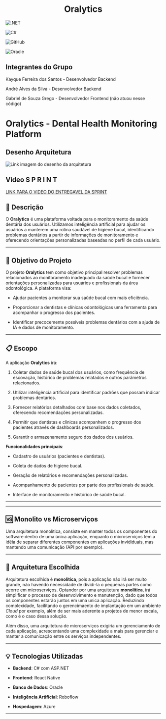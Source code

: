 
  

  

<h1  align="center">Oralytics</h1>

  

![.NET](https://img.shields.io/badge/.NET-5C2D91?style=for-the-badge&logo=.net&logoColor=white)

  

![C#](https://img.shields.io/badge/C%23-239120?style=for-the-badge&logo=c-sharp&logoColor=white)

  

![GitHub](https://img.shields.io/badge/github-%23121011.svg?style=for-the-badge&logo=github&logoColor=white)

  

![Oracle](https://img.shields.io/badge/Oracle-F80000?style=for-the-badge&logo=oracle&logoColor=white)

  

## Integrantes do Grupo

  

Kayque Ferreira dos Santos - Desenvolvedor Backend

  

André Alves da Silva - Desenvolvedor Backend

  

Gabriel de Souza Grego - Desenvolvedor Frontend (não atuou nesse código)

  

# Oralytics - Dental Health Monitoring Platform

  

## Desenho Arquitetura
![Link imagem do desenho da arquitetura](https://i.ibb.co/MxnCYmTx/Desenho-Arquitetura.jpg)



## Video S P R I N T

  

[LINK PARA O VIDEO DO ENTREGAVEL DA SPRINT](https://youtu.be/_pW4yQQ2Sys)
  

## 🦷 Descrição

  

  

O **Oralytics** é uma plataforma voltada para o monitoramento da saúde dentária dos usuários. Utilizamos inteligência artificial para ajudar os usuários a manterem uma rotina saudável de higiene bucal, identificando problemas dentários a partir de informações de monitoramento e oferecendo orientações personalizadas baseadas no perfil de cada usuário.

  

  

---

  

  

## 🎯 Objetivo do Projeto

  

  

O projeto **Oralytics** tem como objetivo principal resolver problemas relacionados ao monitoramento inadequado da saúde bucal e fornecer orientações personalizadas para usuários e profissionais da área odontológica. A plataforma visa:

  

  

- Ajudar pacientes a monitorar sua saúde bucal com mais eficiência.

  

- Proporcionar a dentistas e clínicas odontológicas uma ferramenta para acompanhar o progresso dos pacientes.

  

- Identificar precocemente possíveis problemas dentários com a ajuda de IA e dados de monitoramento.

  

  

---

  

  

## 📋 Escopo

  

  

A aplicação **Oralytics** irá:

  

  

1. Coletar dados de saúde bucal dos usuários, como frequência de escovação, histórico de problemas relatados e outros parâmetros relacionados.

  

2. Utilizar inteligência artificial para identificar padrões que possam indicar problemas dentários.

  

3. Fornecer relatórios detalhados com base nos dados coletados, oferecendo recomendações personalizadas.

  

4. Permitir que dentistas e clínicas acompanhem o progresso dos pacientes através de dashboards personalizados.

  

5. Garantir o armazenamento seguro dos dados dos usuários.

  

  

**Funcionalidades principais**:

  

- Cadastro de usuários (pacientes e dentistas).

  

- Coleta de dados de higiene bucal.

  

- Geração de relatórios e recomendações personalizadas.

  

- Acompanhamento de pacientes por parte dos profissionais de saúde.

  

- Interface de monitoramento e histórico de saúde bucal.

  

  

---

  

  
 ---
 ##  🆚 Monolito vs Microserviços
 Uma arquitetura monolítica, consiste em manter todos os componentes do software dentro de uma única aplicação, enquanto o microserviços tem a idéia de separar diferentes componentes em aplicações invididuais, mas mantendo uma comunicação (API por exemplo). 
 
 ---

## 📐 Arquitetura Escolhida
Arquitetura escolhida é **monolítica**, pois a aplicação não irá ser muito grande, não havendo necessidade de dividi-la o pequenas partes como ocorre em microserviços. Optandor por uma arquitetura **monolítica**, irá simplificar o processo de desenvolvimento e manutenção, dado que todos os componentes estarão juntos em uma unica aplicação. Reduzindo complexidade, facilitando o gerencimaento de implantação em um ambiente _Cloud_ por exemplo, além de ser mais aderente a projetos de menor escala, como é o caso dessa solução. 
  
 Além disso, uma arquitetura de microserviços exigiria um gerenciamento de cada aplicação, acrescentando uma complexidade a mais para gerenciar e manter a comunicação entre os serviços independentes.  
 
 ---


## 💡 Tecnologias Utilizadas

  

-  **Backend**: C# com ASP.NET

  

-  **Frontend**: React Native

  

-  **Banco de Dados**: Oracle

  

-  **Inteligência Artificial**: Roboflow

  

-  **Hospedagem**: Azure

  

  

---

